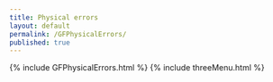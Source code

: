 ```yaml
---
title: Physical errors
layout: default
permalink: /GFPhysicalErrors/
published: true
---
```


{% include GFPhysicalErrors.html %}
{% include threeMenu.html %}
